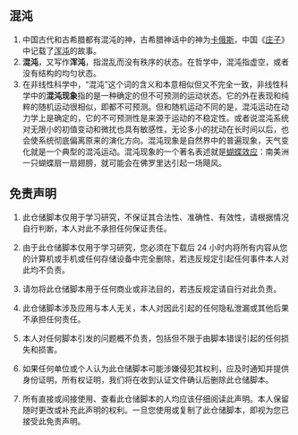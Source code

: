 <!--
 * @Author: whyour
 * @Github: https://github.com/whyour
 * @Date: 2020-11-30 17:54:38
 * @LastEditors: whyour
 * @LastEditTime: 2021-03-24 22:51:27
 * @FilePath: /hundun/Readme.md
-->
## 混沌

1. 中国古代和古希腊都有混沌的神，古希腊神话中的神为[卡俄斯](https://zh.wikipedia.org/wiki/%E5%8D%A1%E4%BF%84%E6%96%AF)，中国《[庄子](https://zh.wikipedia.org/wiki/%E5%BA%84%E5%AD%90_(%E4%B9%A6))》中记载了[浑沌](https://zh.wikipedia.org/wiki/%E6%B7%B7%E6%B2%8C_(%E7%A5%9E%E8%A9%B1%E7%94%9F%E7%89%A9))的故事。
2. **混沌**，又写作**浑沌**，指混乱而没有秩序的状态。在哲学中，混沌指虚空，或者没有结构的均匀状态。
3. 在非线性科学中，“混沌”这个词的含义和本意相似但又不完全一致，非线性科学中的**混沌现象**指的是一种确定的但不可预测的运动状态。它的外在表现和纯粹的随机运动很相似，即都不可预测。但和随机运动不同的是，混沌运动在动力学上是确定的，它的不可预测性是来源于运动的不稳定性。或者说混沌系统对无限小的初值变动和微扰也具有敏感性，无论多小的扰动在长时间以后，也会使系统彻底偏离原来的演化方向。混沌现象是自然界中的普遍现象，天气变化就是一个典型的混沌运动。混沌现象的一个著名表述就是[蝴蝶效应](https://zh.wikipedia.org/wiki/%E8%9D%B4%E8%9D%B6%E6%95%88%E5%BA%94)：南美洲一只蝴蝶扇一扇翅膀，就可能会在佛罗里达引起一场飓风。

## 免责声明

1. 此仓储脚本仅用于学习研究，不保证其合法性、准确性、有效性，请根据情况自行判断，本人对此不承担任何保证责任。

2. 由于此仓储脚本仅用于学习研究，您必须在下载后 24 小时内将所有内容从您的计算机或手机或任何存储设备中完全删除，若违反规定引起任何事件本人对此均不负责。

3. 请勿将此仓储脚本用于任何商业或非法目的，若违反规定请自行对此负责。

4. 此仓储脚本涉及应用与本人无关，本人对因此引起的任何隐私泄漏或其他后果不承担任何责任。

5. 本人对任何脚本引发的问题概不负责，包括但不限于由脚本错误引起的任何损失和损害。

6. 如果任何单位或个人认为此仓储脚本可能涉嫌侵犯其权利，应及时通知并提供身份证明，所有权证明，我们将在收到认证文件确认后删除此仓储脚本。

7. 所有直接或间接使用、查看此仓储脚本的人均应该仔细阅读此声明。本人保留随时更改或补充此声明的权利。一旦您使用或复制了此仓储脚本，即视为您已接受此免责声明。
